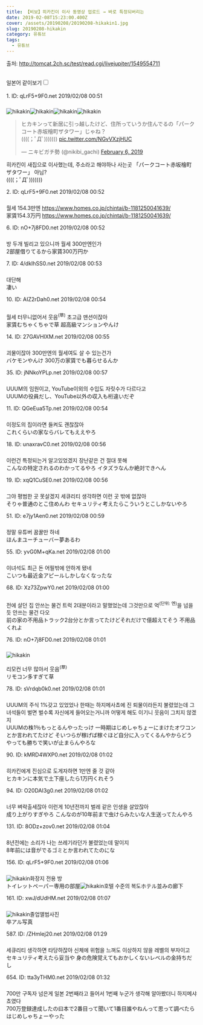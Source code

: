 ```yaml
---
title: 【비보】히카킨이 이사 동영상 업로드 → 바로 특정되버리는
date: 2019-02-08T15:23:00.400Z
cover: /assets/20190208/20190208-hikakin1.jpg
slug: 20190208-hikakin
category: 유튜브
tags:
  - 유튜브
---
```

<div><p>출처: <a class="vglnk" href="http://tomcat.2ch.sc/test/read.cgi/livejupiter/1549554711" rel="nofollow noopener noreferrer" target="_blank"><span>http</span><span>://</span><span>tomcat</span><span>.</span><span>2ch</span><span>.</span><span>sc</span><span>/</span><span>test</span><span>/</span><span>read</span><span>.</span><span>cgi</span><span>/</span><span>livejupiter</span><span>/</span><span>1549554711</span></a></p><br><label for="twolang" style="font-weight: 550;">일본어 같이보기</label><input type="checkbox" id="twolang"><br><br><div class="commentbox0"><div class="content1"><div class="id">1. ID: <span class="op">qLrF5+9F0.net</span> <span title="2019/02/08(金) 00:51:51.71">2019/02/08 00:51</span></div><div style="padding-top: 10px;">

![hikakin](/assets/20190208/2019020801.jpg "hikakin")![hikakin](/assets/20190208/2019020802.jpg "hikakin")![hikakin](/assets/20190208/2019020803.jpg "hikakin")![hikakin](/assets/20190208/2019020804.jpg "hikakin")
<blockquote class="twitter-tweet" data-lang="en"><p lang="ja" dir="ltr">ヒカキンって新居に引っ越したけど、住所っていうか住んでるの「パークコート赤坂檜町ザタワー」じゃね？<br>((((；ﾟДﾟ))))))) <a href="https://t.co/NGvVXzjHUC">pic.twitter.com/NGvVXzjHUC</a></p>&mdash; ニキビガチ勢 (@nikibi_gachi) <a href="https://twitter.com/nikibi_gachi/status/1093265212424171520?ref_src=twsrc%5Etfw">February 6, 2019</a></blockquote>
<script async src="https://platform.twitter.com/widgets.js" charset="utf-8"></script><p class="content">히카킨이 새집으로 이사했는데, 주소라고 해야하나 사는곳 「パークコート赤坂檜町ザタワー」 아님?<br>((((；ﾟДﾟ)))))))</p></div></div></div><div class="commentbox1"><div class="content1"><div class="id">2. ID: <span class="op">qLrF5+9F0.net</span> <span title="2019/02/08(金) 00:52:12.21">2019/02/08 00:52</span></div><div style="padding-top: 10px;"><p class="content">월세 154.3만엔
<a class="vglnk" href="https://www.homes.co.jp/chintai/b-1181250041639/" rel="nofollow noopener noreferrer" target="_blank"><span>https</span><span>://</span><span>www</span><span>.</span><span>homes</span><span>.</span><span>co</span><span>.</span><span>jp</span><span>/</span><span>chintai</span><span>/</span><span>b</span><span>-</span><span>1181250041639</span><span>/</span></a><br><span class="jp">家賃154.3万円
<a class="vglnk" href="https://www.homes.co.jp/chintai/b-1181250041639/" rel="nofollow noopener noreferrer" target="_blank"><span>https</span><span>://</span><span>www</span><span>.</span><span>homes</span><span>.</span><span>co</span><span>.</span><span>jp</span><span>/</span><span>chintai</span><span>/</span><span>b</span><span>-</span><span>1181250041639</span><span>/</span></a></span> </p></div><div class="content2"><div class="id">6. ID: <span>nO+7j8FD0.net</span> <span title="2019/02/08(金) 00:52:58.58">2019/02/08 00:52</span></div><div style="padding-top: 10px;"><p class="content">방 두개 빌리고 있으니까 월세 300만엔인가<br><span class="jp">2部屋借りてるから家賃300万円か</span> </p></div></div></div></div><div class="commentbox1"><div class="content1"><div class="id">7. ID: <span>4/dkIhSS0.net</span> <span title="2019/02/08(金) 00:53:37.94">2019/02/08 00:53</span></div><div style="padding-top: 10px;"><p class="content">대단해<br><span class="jp">凄い</span> </p></div></div></div><div class="commentbox1"><div class="content1"><div class="id">10. ID: <span>AIZ2rDah0.net</span> <span title="2019/02/08(金) 00:54:44.81">2019/02/08 00:54</span></div><div style="padding-top: 10px;"><p class="content">월세 터무니없어서 웃음<sup>(草)</sup>
초고급 맨션이잖아<br><span class="jp">家賃むちゃくちゃで草
超高級マンションやんけ</span> </p></div></div></div><div class="commentbox1"><div class="content1"><div class="id">14. ID: <span>27GAVHlXM.net</span> <span title="2019/02/08(金) 00:55:26.84">2019/02/08 00:55</span></div><div style="padding-top: 10px;"><p class="content">괴물이잖아
300만엔의 월세여도 살 수 있는건가<br><span class="jp">バケモンやんけ
300万の家賃でも暮らせるんか</span> </p></div></div></div><div class="commentbox1"><div class="content1"><div class="id">35. ID: <span>jNNkoYPLp.net</span> <span title="2019/02/08(金) 00:57:56.44">2019/02/08 00:57</span></div><div style="padding-top: 10px;"><p class="content">UUUM의 임원이고, YouTube이외의 수입도 자릿수가 다르다고<br><span class="jp">UUUMの役員だし、YouTube以外の収入も桁違いだぞ</span> </p></div></div></div><div class="commentbox1"><div class="content1"><div class="id">11. ID: <span>QGeEua5Tp.net</span> <span title="2019/02/08(金) 00:54:47.06">2019/02/08 00:54</span></div><div style="padding-top: 10px;"><p class="content">이정도의 집이라면 들켜도 괜찮잖아<br><span class="jp">これくらいの家ならバレてもええやろ</span> </p></div></div></div><div class="commentbox1"><div class="content1"><div class="id">18. ID: <span>unaxravC0.net</span> <span title="2019/02/08(金) 00:56:24.66">2019/02/08 00:56</span></div><div style="padding-top: 10px;"><p class="content">이런건 특정되는거 알고있었겠지
장난같은 건 절대 못해<br><span class="jp">こんなの特定されるのわかってるやろ
イタズラなんか絶対できへん</span> </p></div></div></div><div class="commentbox1"><div class="content1"><div class="id">19. ID: <span>xqQ1CuSE0.net</span> <span title="2019/02/08(金) 00:56:27.55">2019/02/08 00:56</span></div><div style="padding-top: 10px;"><p class="content">그야 평범한 곳 못살겠지 세큐리티 생각하면 이런 곳 밖에 없잖아<br><span class="jp">そりゃ普通のとこ住めんわ セキュリティ考えたらこういうとこしかないやろ</span> </p></div></div></div><div class="commentbox1"><div class="content1"><div class="id">51. ID: <span>e7jy1Aen0.net</span> <span title="2019/02/08(金) 00:59:06.93">2019/02/08 00:59</span></div><div style="padding-top: 10px;"><p class="content">정말 유튜버 꿈꿀만 하네<br><span class="jp">ほんまユーチューバー夢あるわ</span> </p></div></div></div><div class="commentbox1"><div class="content1"><div class="id">55. ID: <span>yvG0M+qKa.net</span> <span title="2019/02/08(金) 01:00:15.51">2019/02/08 01:00</span></div><div style="padding-top: 10px;"><p class="content">이녀석도 최근 돈 어필밖에 안하게 됐네<br><span class="jp">こいつも最近金アピールしかしなくなったな</span> </p></div></div></div><div class="commentbox1"><div class="content1"><div class="id">68. ID: <span>Xz73ZpwY0.net</span> <span title="2019/02/08(金) 01:00:52.04">2019/02/08 01:00</span></div><div style="padding-top: 10px;"><p class="content">전에 살던 집 안쓰는 물건 트럭 2대분이라고 말했었는데 그것만으로 억<sup>(단위: 엔)</sup>을 넘을듯
안쓰는 물건 다오<br><span class="jp">前の家の不用品トラック2台分とか言ってたけどそれだけで億超えてそう
不用品くれよ</span> </p></div></div></div><div class="commentbox1"><div class="content1"><div class="id">76. ID: <span>nO+7j8FD0.net</span> <span title="2019/02/08(金) 01:01:37.53">2019/02/08 01:01</span></div><div style="padding-top: 10px;">

![hikakin](/assets/20190208/2019020805.jpg "hikakin")<p class="content">리모컨 너무 많아서 웃음<sup>(草)</sup><br><span class="jp">リモコン多すぎて草</span> </p></div></div></div><div class="commentbox1"><div class="content1"><div class="id">78. ID: <span>sVrdqb0k0.net</span> <span title="2019/02/08(金) 01:01:56.73">2019/02/08 01:01</span></div><div style="padding-top: 10px;"><p class="content">UUUM의 주식 1%갖고 있었었나
한때는 하지메사쵸에 진 퇴물이라든지 불렸었는데
그녀석들이 벌면 벌수록 자신에게 들어오는거니까 어떻게 해도 이기니 웃음이 그치지 않겠지<br><span class="jp">UUUMの株1％もっとるんやったっけ
一時期はじめしゃちょーにまけたオワコンとか言われてたけど
そいつらが稼げば稼ぐほど自分に入ってくるんやからどうやっても勝ちで笑いが止まらんやろな</span> </p></div></div></div><div class="commentbox1"><div class="content1"><div class="id">90. ID: <span>kMRD4WXP0.net</span> <span title="2019/02/08(金) 01:02:38.58">2019/02/08 01:02</span></div><div style="padding-top: 10px;"><p class="content">히카킨에게 진심으로 도게자하면 1만엔 줄 것 같아<br><span class="jp">ヒカキンに本気で土下座したら1万円くれそう</span> </p></div></div></div><div class="commentbox1"><div class="content1"><div class="id">94. ID: <span>O20DAI3g0.net</span> <span title="2019/02/08(金) 01:02:43.88">2019/02/08 01:02</span></div><div style="padding-top: 10px;"><p class="content">너무 벼락출세잖아
이런게 10년전까지 벌레 같은 인생을 살았잖아<br><span class="jp">成り上がりすぎやろ
こんなのが10年前まで虫けらみたいな人生送ってたんやろ</span> </p></div></div></div><div class="commentbox1"><div class="content1"><div class="id">131. ID: <span>8ODz+zov0.net</span> <span title="2019/02/08(金) 01:04:49.40">2019/02/08 01:04</span></div><div style="padding-top: 10px;"><p class="content">8년전에는 소리가 나는 쓰레기라던가 불렸었는데 말이지<br><span class="jp">8年前には音がでるゴミとか言われてたのにな</span> </p></div></div></div><div class="commentbox1"><div class="content1"><div class="id">156. ID: <span class="op">qLrF5+9F0.net</span> <span title="2019/02/08(金) 01:06:43.46">2019/02/08 01:06</span></div><div style="padding-top: 10px;"><p class="content">![hikakin](/assets/20190208/2019020806.jpg "hikakin")화장지 전용 방<br><span class="jp">トイレットペーパー専用の部屋</span>![hikakin](/assets/20190208/2019020807.jpg "hikakin")호텔 수준의 복도<span class="jp">ホテル並みの廊下</span></p></div></div></div><div class="commentbox1"><div class="content1"><div class="id">161. ID: <span>xwJ/dUdHM.net</span> <span title="2019/02/08(金) 01:07:06.91">2019/02/08 01:07</span></div><div style="padding-top: 10px;"><p class="content">![hikakin](/assets/20190208/2019020808.jpg "hikakin")졸업앨범사진<br><span class="jp">卒アル写真</span> </p></div></div></div><div class="commentbox1"><div class="content1"><div class="id">587. ID: <span>/ZHmlej20.net</span> <span title="2019/02/08(金) 01:29:00.33">2019/02/08 01:29</span></div><div style="padding-top: 10px;"><p class="content">세큐리티 생각하면 타당하잖아
신체에 위험을 느껴도 이상하지 않을 레벨의 부자이고<br><span class="jp">セキュリティ考えたら妥当や
身の危険覚えてもおかしくないレベルの金持ちだし</span> </p></div></div></div><div class="commentbox1"><div class="content1"><div class="id">654. ID: <span>tta3yTHM0.net</span> <span title="2019/02/08(金) 01:32:25.45">2019/02/08 01:32</span></div><div style="padding-top: 10px;"><p class="content">700만 구독자 넘은게 일본 2번째라고 들어서 1번째 누군가 생각해 알아봤더니 하지메샤쵸였다<br><span class="jp">700万登録達成したの曰本で2番目って聞いて1番目誰やねんって思って調べたらはじめしゃちょーやった</span> </p></div></div></div></div>